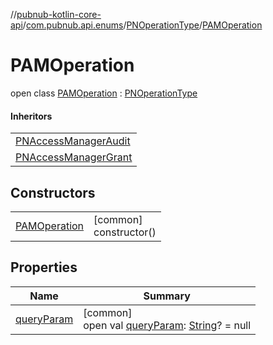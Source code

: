 //[pubnub-kotlin-core-api](../../../../index.md)/[com.pubnub.api.enums](../../index.md)/[PNOperationType](../index.md)/[PAMOperation](index.md)

# PAMOperation

open class [PAMOperation](index.md) : [PNOperationType](../index.md)

#### Inheritors

| |
|---|
| [PNAccessManagerAudit](../-p-n-access-manager-audit/index.md) |
| [PNAccessManagerGrant](../-p-n-access-manager-grant/index.md) |

## Constructors

| | |
|---|---|
| [PAMOperation](-p-a-m-operation.md) | [common]<br>constructor() |

## Properties

| Name | Summary |
|---|---|
| [queryParam](../query-param.md) | [common]<br>open val [queryParam](../query-param.md): [String](https://kotlinlang.org/api/core/kotlin-stdlib/kotlin/-string/index.html)? = null |
